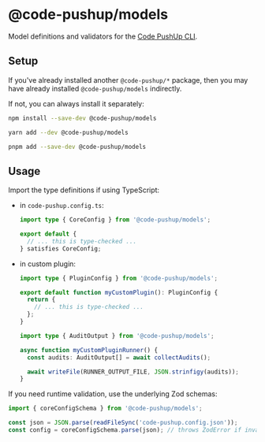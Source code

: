 # @code-pushup/models

Model definitions and validators for the [Code PushUp CLI](../cli/README.md).

## Setup

If you've already installed another `@code-pushup/*` package, then you may have already installed `@code-pushup/models` indirectly.

If not, you can always install it separately:

```sh
npm install --save-dev @code-pushup/models
```

```sh
yarn add --dev @code-pushup/models
```

```sh
pnpm add --save-dev @code-pushup/models
```

## Usage

Import the type definitions if using TypeScript:

- in `code-pushup.config.ts`:

  ```ts
  import type { CoreConfig } from '@code-pushup/models';

  export default {
    // ... this is type-checked ...
  } satisfies CoreConfig;
  ```

- in custom plugin:

  ```ts
  import type { PluginConfig } from '@code-pushup/models';

  export default function myCustomPlugin(): PluginConfig {
    return {
      // ... this is type-checked ...
    };
  }
  ```

  ```ts
  import type { AuditOutput } from '@code-pushup/models';

  async function myCustomPluginRunner() {
    const audits: AuditOutput[] = await collectAudits();

    await writeFile(RUNNER_OUTPUT_FILE, JSON.strinfigy(audits));
  }
  ```

If you need runtime validation, use the underlying Zod schemas:

```ts
import { coreConfigSchema } from '@code-pushup/models';

const json = JSON.parse(readFileSync('code-pushup.config.json'));
const config = coreConfigSchema.parse(json); // throws ZodError if invalid
```
